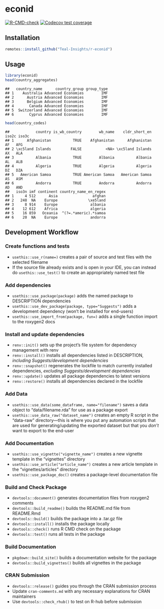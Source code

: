 
# econid

<!-- badges: start -->

[![R-CMD-check](https://github.com/Teal-Insights/r-econid/actions/workflows/R-CMD-check.yaml/badge.svg)](https://github.com/Teal-Insights/r-econid/actions/workflows/R-CMD-check.yaml)
[![Codecov test
coverage](https://codecov.io/gh/Teal-Insights/r-econid/graph/badge.svg)](https://app.codecov.io/gh/Teal-Insights/r-econid)
<!-- badges: end -->

## Installation

``` r
remotes::install_github("Teal-Insights/r-econid")
```

## Usage

``` r
library(econid)
head(country_aggregates)
```

    ##   country_name      country_group group_type
    ## 1    Australia Advanced Economies        IMF
    ## 2      Austria Advanced Economies        IMF
    ## 3      Belgium Advanced Economies        IMF
    ## 4       Canada Advanced Economies        IMF
    ## 5  Switzerland Advanced Economies        IMF
    ## 6       Cyprus Advanced Economies        IMF

``` r
head(country_codes)
```

    ##            country is_wb_country        wb_name    cldr_short_en iso2c iso3c
    ## 1      Afghanistan          TRUE    Afghanistan      Afghanistan    AF   AFG
    ## 2 \xc5land Islands         FALSE           <NA> \xc5land Islands    AX   ALA
    ## 3          Albania          TRUE        Albania          Albania    AL   ALB
    ## 4          Algeria          TRUE        Algeria          Algeria    DZ   DZA
    ## 5   American Samoa          TRUE American Samoa   American Samoa    AS   ASM
    ## 6          Andorra          TRUE        Andorra          Andorra    AD   AND
    ##   iso3n imf continent country_name_en_regex
    ## 1     4 512      Asia                afghan
    ## 2   248  NA    Europe              \xe5land
    ## 3     8 914    Europe               albania
    ## 4    12 612    Africa               algeria
    ## 5    16 859   Oceania  ^(?=.*americ).*samoa
    ## 6    20  NA    Europe               andorra

## Development Workflow

### Create functions and tests

- `usethis::use_r(name=)` creates a pair of source and test files with
  the selected filename
- If the source file already exists and is open in your IDE, you can
  instead do `usethis::use_test()` to create an appropriately named test
  file

### Add dependencies

- `usethis::use_package(package)` adds the named package to DESCRIPTION
  dependencies
- `usethis::use_dev_package(package, type="Suggests")` adds a
  development dependency (won’t be installed for end-users)
- `usethis::use_import_from(package, fun=)` adds a single function
  import to the roxygen2 docs

### Install and update dependencies

- `renv::init()` sets up the project’s file system for dependency
  management with renv
- `renv::install()` installs all dependencies listed in DESCRIPTION,
  *including Suggests/development dependencies*
- `renv::snapshot()` regenerates the lockfile to match currently
  installed dependencies, *excluding Suggests/development dependencies*
- `renv::update()` updates all package dependencies to latest versions
- `renv::restore()` installs all dependencies declared in the lockfile

### Add Data

- `usethis::use_data(some_dataframe, name="filename")` saves a data
  object to “data/filename.rda” for use as a package export
- `usethis::use_data_raw("dataset_name")` creates an empty R script in
  the “data-raw” directory—this is where you put any automation scripts
  that are used for generating/updating the exported dataset but that
  you *don’t* want to export to the end-user

### Add Documentation

- `usethis::use_vignette("vignette_name")` creates a new vignette
  template in the “vignettes” directory
- `usethis::use_article("article_name")` creates a new article template
  in the “vignettes/articles” directory
- `usethis::use_package_doc()` creates a package-level documentation
  file

### Build and Check Package

- `devtools::document()` generates documentation files from roxygen2
  comments
- `devtools::build_readme()` builds the README.md file from README.Rmd
- `devtools::build()` builds the package into a .tar.gz file
- `devtools::install()` installs the package locally
- `devtools::check()` runs R CMD check on the package
- `devtools::test()` runs all tests in the package

### Build Documentation

- `pkgdown::build_site()` builds a documentation website for the package
- `devtools::build_vignettes()` builds all vignettes in the package

### CRAN Submission

- `devtools::release()` guides you through the CRAN submission process
- Update `cran-comments.md` with any necessary explanations for CRAN
  maintainers
- Use `devtools::check_rhub()` to test on R-hub before submission
